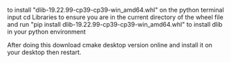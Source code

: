 to install "dlib-19.22.99-cp39-cp39-win_amd64.whl" on the python terminal input cd Libraries to ensure you are in the current directory of the wheel file and run "pip install dlib-19.22.99-cp39-cp39-win_amd64.whl" to install dlib in your python environment

After doing this download cmake desktop version online and install it on your desktop then restart.
